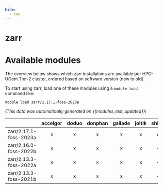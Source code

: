 ```yaml
---
hide:
  - toc
---
```


zarr
====

# Available modules


The overview below shows which zarr installations are available per HPC-UGent Tier-2 cluster, ordered based on software version (new to old).

To start using zarr, load one of these modules using a `module load` command like:

```shell
module load zarr/2.17.1-foss-2023a
```

*(This data was automatically generated on {{modules_last_updated}})*  

| |accelgor|doduo|donphan|gallade|joltik|shinx|skitty|
| :---: | :---: | :---: | :---: | :---: | :---: | :---: | :---: |
|zarr/2.17.1-foss-2023a|x|x|x|x|x|x|x|
|zarr/2.16.0-foss-2022b|x|x|x|x|x|-|-|
|zarr/2.13.3-foss-2022a|x|x|x|x|x|-|-|
|zarr/2.13.3-foss-2021b|x|x|x|x|x|-|-|
